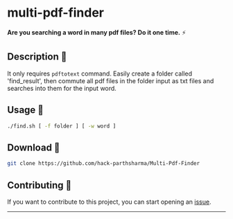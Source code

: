 # multi-pdf-finder

**Are you searching a word in many pdf files? Do it one time.** ⚡

Description 🔦 
-------

It only requires `pdftotext` command.
Easily create a folder called 'find_result', then commute all pdf files in the folder input as txt files and searches into them for the input word.


Usage 🚀
--------

```bash
./find.sh [ -f folder ] [ -w word ]
```

Download 📡
-------

```bash
git clone https://github.com/hack-parthsharma/Multi-Pdf-Finder
```

Contributing 🤝
------
If you want to contribute to this project, you can start opening an [issue](https://github.com/hack-parthsharma/Multi-Pdf-Finder/issues).

---------

